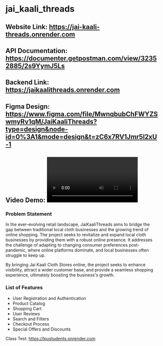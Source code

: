 # jai_kaali_threads

## Website Link: https://jai-kaali-threads.onrender.com

## API Documentation: https://documenter.getpostman.com/view/32352885/2s9YymJ5Ls

## Backend Link: https://jaikaalithreads.onrender.com

## Figma Design: https://www.figma.com/file/MwnqbubChFWYZSwmyRv1qM/JaiKaaliThreads?type=design&node-id=0%3A1&mode=design&t=zC6x7RV1Jmr5l2xU-1

## Video Demo: <video src="https://github.com/DeveshKundu/jai_kaali_threads/assets/125677754/04cf4622-8f38-4b29-975c-8ad9237ce892"></video>

### Problem Statement
In the ever-evolving retail landscape, JaiKaaliThreads aims to bridge the gap between traditional local cloth businesses 
and the growing trend of online shopping. The project seeks to revitalize and expand local cloth businesses by providing 
them with a robust online presence. It addresses the challenge of adapting to changing consumer preferences post-pandemic, 
where online platforms dominate, and local businesses often struggle to keep up.

By bringing Jai Kaali Cloth Stores online, the project seeks to enhance visibility, attract a wider customer base, and provide
a seamless shopping experience, ultimately boosting the business's growth.

### List of Features
- User Registration and Authentication
- Product Catalog
- Shopping Cart
- User Reviews
- Search and Filters
- Checkout Process
- Special Offers and Discounts

Class Test: https://lpustudents.onrender.com